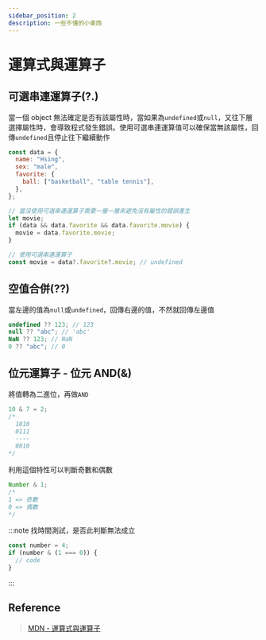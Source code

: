 ```yaml
---
sidebar_position: 2
description: 一些不懂的小東西
---
```


# 運算式與運算子

## 可選串連運算子(?.)

當一個 object 無法確定是否有該屬性時，當如果為`undefined`或`null`，又往下層選擇屬性時，會導致程式發生錯誤。使用可選串連運算值可以確保當無該屬性，回傳`undefined`且停止往下繼續動作

```javascript
const data = {
  name: "Hsing",
  sex: "male",
  favorite: {
    ball: ["basketball", "table tennis"],
  },
};

// 當沒使用可選串連運算子需要一層一層來避免沒有屬性的錯誤產生
let movie;
if (data && data.favorite && data.favorite.movie) {
  movie = data.favorite.movie;
}

// 使用可選串連運算子
const movie = data?.favorite?.movie; // undefined
```

## 空值合併(??)

當左邊的值為`null`或`undefined`，回傳右邊的值，不然就回傳左邊值

```javascript
undefined ?? 123; // 123
null ?? "abc"; // 'abc'
NaN ?? 123; // NaN
0 ?? "abc"; // 0
```

## 位元運算子 - 位元 AND(&)

將值轉為二進位，再做`AND`

```javascript
10 & 7 = 2;
/*
  1010
  0111
  ----
  0010
*/
```

利用這個特性可以判斷奇數和偶數

```javascript
Number & 1;
/*
1 => 奇數
0 => 偶數
*/
```

:::note
找時間測試，是否此判斷無法成立

```javascript
const number = 4;
if (number & (1 === 0)) {
  // code
}
```

:::

## Reference

> [MDN - 運算式與運算子](https://developer.mozilla.org/zh-TW/docs/Web/JavaScript/Guide/Expressions_and_operators)
